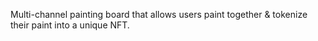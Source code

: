 Multi-channel painting board that allows users paint together & tokenize their paint into a unique NFT.